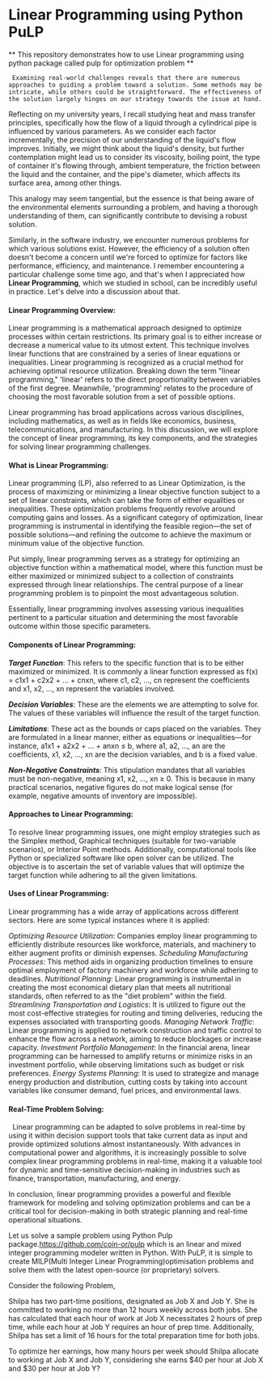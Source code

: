 # Linear Programming using Python PuLP
** This repository demonstrates how to use Linear programming using python package called pulp for optimization problem **

     Examining real-world challenges reveals that there are numerous approaches to guiding a problem toward a solution. Some methods may be intricate, while others could be straightforward. The effectiveness of the solution largely hinges on our strategy towards the issue at hand.

Reflecting on my university years, I recall studying heat and mass transfer principles, specifically how the flow of a liquid through a cylindrical pipe is influenced by various parameters. As we consider each factor incrementally, the precision of our understanding of the liquid's flow improves. Initially, we might think about the liquid's density, but further contemplation might lead us to consider its viscosity, boiling point, the type of container it's flowing through, ambient temperature, the friction between the liquid and the container, and the pipe's diameter, which affects its surface area, among other things.

This analogy may seem tangential, but the essence is that being aware of the environmental elements surrounding a problem, and having a thorough understanding of them, can significantly contribute to devising a robust solution.

Similarly, in the software industry, we encounter numerous problems for which various solutions exist. However, the efficiency of a solution often doesn't become a concern until we're forced to optimize for factors like performance, efficiency, and maintenance. I remember encountering a particular challenge some time ago, and that's when I appreciated how **Linear Programming**, which we studied in school, can be incredibly useful in practice. Let's delve into a discussion about that.

#### Linear Programming Overview:

Linear programming is a mathematical approach designed to optimize processes within certain restrictions. Its primary goal is to either increase or decrease a numerical value to its utmost extent. This technique involves linear functions that are constrained by a series of linear equations or inequalities. Linear programming is recognized as a crucial method for achieving optimal resource utilization. Breaking down the term "linear programming," 'linear' refers to the direct proportionality between variables of the first degree. Meanwhile, 'programming' relates to the procedure of choosing the most favorable solution from a set of possible options.

Linear programming has broad applications across various disciplines, including mathematics, as well as in fields like economics, business, telecommunications, and manufacturing. In this discussion, we will explore the concept of linear programming, its key components, and the strategies for solving linear programming challenges.

#### What is Linear Programming:

Linear programming (LP), also referred to as Linear Optimization, is the process of maximizing or minimizing a linear objective function subject to a set of linear constraints, which can take the form of either equalities or inequalities. These optimization problems frequently revolve around computing gains and losses. As a significant category of optimization, linear programming is instrumental in identifying the feasible region—the set of possible solutions—and refining the outcome to achieve the maximum or minimum value of the objective function.

Put simply, linear programming serves as a strategy for optimizing an objective function within a mathematical model, where this function must be either maximized or minimized subject to a collection of constraints expressed through linear relationships. The central purpose of a linear programming problem is to pinpoint the most advantageous solution.

Essentially, linear programming involves assessing various inequalities pertinent to a particular situation and determining the most favorable outcome within those specific parameters.

#### Components of Linear Programming:

***Target Function***: This refers to the specific function that is to be either maximized or minimized. It is commonly a linear function expressed as f(x) = c1x1 + c2x2 + ... + cnxn, where c1, c2, ..., cn represent the coefficients and x1, x2, ..., xn represent the variables involved.

***Decision Variables***: These are the elements we are attempting to solve for. The values of these variables will influence the result of the target function.

***Limitations***: These act as the bounds or caps placed on the variables. They are formulated in a linear manner, either as equations or inequalities—for instance, a1x1 + a2x2 + ... + anxn ≤ b, where a1, a2, ..., an are the coefficients, x1, x2, ..., xn are the decision variables, and b is a fixed value.

***Non-Negative Constraints***: This stipulation mandates that all variables must be non-negative, meaning x1, x2, ..., xn ≥ 0. This is because in many practical scenarios, negative figures do not make logical sense (for example, negative amounts of inventory are impossible).

#### Approaches to Linear Programming:

To resolve linear programming issues, one might employ strategies such as the Simplex method, Graphical techniques (suitable for two-variable scenarios), or Interior Point methods. Additionally, computational tools like Python or specialized software like open solver can be utilized. The objective is to ascertain the set of variable values that will optimize the target function while adhering to all the given limitations.

#### Uses of Linear Programming:

Linear programming has a wide array of applications across different sectors. Here are some typical instances where it is applied:

*Optimizing Resource Utilization*: Companies employ linear programming to efficiently distribute resources like workforce, materials, and machinery to either augment profits or diminish expenses.
*Scheduling Manufacturing Processes*: This method aids in organizing production timelines to ensure optimal employment of factory machinery and workforce while adhering to deadlines.
*Nutritional Planning*: Linear programming is instrumental in creating the most economical dietary plan that meets all nutritional standards, often referred to as the "diet problem" within the field.
*Streamlining Transportation and Logistics*: It is utilized to figure out the most cost-effective strategies for routing and timing deliveries, reducing the expenses associated with transporting goods.
*Managing Network Traffic*: Linear programming is applied to network construction and traffic control to enhance the flow across a network, aiming to reduce blockages or increase capacity.
*Investment Portfolio Management*: In the financial arena, linear programming can be harnessed to amplify returns or minimize risks in an investment portfolio, while observing limitations such as budget or risk preferences.
*Energy Systems Planning*: It is used to strategize and manage energy production and distribution, cutting costs by taking into account variables like consumer demand, fuel prices, and environmental laws.

#### Real-Time Problem Solving:
 
Linear programming can be adapted to solve problems in real-time by using it within decision support tools that take current data as input and provide optimized solutions almost instantaneously. With advances in computational power and algorithms, it is increasingly possible to solve complex linear programming problems in real-time, making it a valuable tool for dynamic and time-sensitive decision-making in industries such as finance, transportation, manufacturing, and energy.

In conclusion, linear programming provides a powerful and flexible framework for modeling and solving optimization problems and can be a critical tool for decision-making in both strategic planning and real-time operational situations.

Let us solve a sample problem using Python Pulp package.https://github.com/coin-or/pulp which is an linear and mixed integer programming modeler written in Python. With PuLP, it is simple to create MILP(Multi Integer Linear Programming)optimisation problems and solve them with the latest open-source (or proprietary) solvers.

Consider the following Problem,

Shilpa has two part-time positions, designated as Job X and Job Y. She is committed to working no more than 12 hours weekly across
both jobs. She has calculated that each hour of work at Job X necessitates 2 hours of prep time, while each hour at Job Y requires
an hour of prep time. Additionally, Shilpa has set a limit of 16 hours for the total preparation time for both jobs.
 
To optimize her earnings, how many hours per week should Shilpa allocate to working at Job X and Job Y, considering she earns $40 per
hour at Job X and $30 per hour at Job Y?
